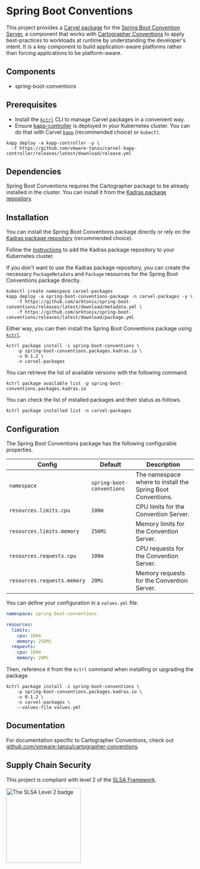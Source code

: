 # Spring Boot Conventions

This project provides a [Carvel package](https://carvel.dev/kapp-controller/docs/latest/packaging) for the [Spring Boot Convention Server](https://github.com/arktonix/spring-boot-conventions), a component that works with [Cartographer Conventions](https://github.com/vmware-tanzu/cartographer-conventions) to apply best-practices to workloads at runtime by understanding the developer's intent. It is a key component to build application-aware platforms rather than forcing applications to be platform-aware.

## Components

* spring-boot-conventions

## Prerequisites

* Install the [`kctrl`](https://carvel.dev/kapp-controller/docs/latest/install/#installing-kapp-controller-cli-kctrl) CLI to manage Carvel packages in a convenient way.
* Ensure [kapp-controller](https://carvel.dev/kapp-controller) is deployed in your Kubernetes cluster. You can do that with Carvel
[`kapp`](https://carvel.dev/kapp/docs/latest/install) (recommended choice) or `kubectl`.

```shell
kapp deploy -a kapp-controller -y \
  -f https://github.com/vmware-tanzu/carvel-kapp-controller/releases/latest/download/release.yml
```

## Dependencies

Spring Boot Conventions requires the Cartographer package to be already installed in the cluster. You can install it from the [Kadras package repository](https://github.com/arktonix/kadras-packages).

## Installation

You can install the Spring Boot Conventions package directly or rely on the [Kadras package repository](https://github.com/arktonix/kadras-packages)
(recommended choice).

Follow the [instructions](https://github.com/arktonix/kadras-packages) to add the Kadras package repository to your Kubernetes cluster.

If you don't want to use the Kadras package repository, you can create the necessary `PackageMetadata` and
`Package` resources for the Spring Boot Conventions package directly.

```shell
kubectl create namespace carvel-packages
kapp deploy -a spring-boot-conventions-package -n carvel-packages -y \
    -f https://github.com/arktonix/spring-boot-conventions/releases/latest/download/metadata.yml \
    -f https://github.com/arktonix/spring-boot-conventions/releases/latest/download/package.yml
```

Either way, you can then install the Spring Boot Conventions package using [`kctrl`](https://carvel.dev/kapp-controller/docs/latest/install/#installing-kapp-controller-cli-kctrl).

```shell
kctrl package install -i spring-boot-conventions \
    -p spring-boot-conventions.packages.kadras.io \
    -v 0.1.2 \
    -n carvel-packages
```

You can retrieve the list of available versions with the following command.

```shell
kctrl package available list -p spring-boot-conventions.packages.kadras.io
```

You can check the list of installed packages and their status as follows.

```shell
kctrl package installed list -n carvel-packages
```

## Configuration

The Spring Boot Conventions package has the following configurable properties.

| Config | Default | Description |
|-------|-------------------|-------------|
| `namespace` | `spring-boot-conventions` | The namespace where to install the Spring Boot Conventions. |
| `resources.limits.cpu` | `100m` | CPU limits for the Convention Server. |
| `resources.limits.memory` | `256Mi` | Memory limits for the Convention Server. |
| `resources.requests.cpu` | `100m` | CPU requests for the Convention Server. |
| `resources.requests.memory` | `20Mi` | Memory requests for the Convention Server. |

You can define your configuration in a `values.yml` file.

```yaml
namespace: spring-boot-conventions

resources:
  limits:
    cpu: 100m
    memory: 256Mi
  requests:
    cpu: 100m
    memory: 20Mi
```

Then, reference it from the `kctrl` command when installing or upgrading the package.

```shell
kctrl package install -i spring-boot-conventions \
    -p spring-boot-conventions.packages.kadras.io \
    -v 0.1.2 \
    -n carvel-packages \
    --values-file values.yml
```

## Documentation

For documentation specific to Cartographer Conventions, check out [github.com/vmware-tanzu/cartographer-conventions](https://github.com/vmware-tanzu/cartographer-conventions).

## Supply Chain Security

This project is compliant with level 2 of the [SLSA Framework](https://slsa.dev).

<img src="https://slsa.dev/images/SLSA-Badge-full-level2.svg" alt="The SLSA Level 2 badge" width=200>

